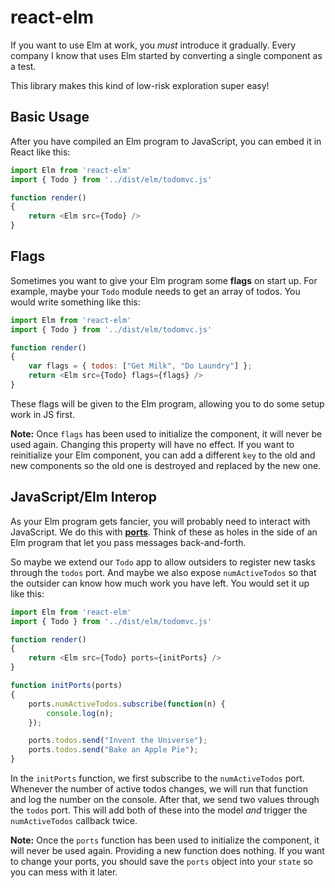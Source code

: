 # react-elm

If you want to use Elm at work, you *must* introduce it gradually. Every company I know that uses Elm started by converting a single component as a test.

This library makes this kind of low-risk exploration super easy!


## Basic Usage

After you have compiled an Elm program to JavaScript, you can embed it in React like this:

```javascript
import Elm from 'react-elm'
import { Todo } from '../dist/elm/todomvc.js'

function render()
{
	return <Elm src={Todo} />
}
```


## Flags

Sometimes you want to give your Elm program some **flags** on start up. For example, maybe your `Todo` module needs to get an array of todos. You would write something like this:

```javascript
import Elm from 'react-elm'
import { Todo } from '../dist/elm/todomvc.js'

function render()
{
	var flags = { todos: ["Get Milk", "Do Laundry"] };
	return <Elm src={Todo} flags={flags} />
}
```

These flags will be given to the Elm program, allowing you to do some setup work in JS first.

**Note:** Once `flags` has been used to initialize the component, it will never be used again. Changing this property will have no effect. If you want to reinitialize your Elm component, you can add a different `key` to the old and new components so the old one is destroyed and replaced by the new one.


## JavaScript/Elm Interop

As your Elm program gets fancier, you will probably need to interact with JavaScript. We do this with [**ports**](http://guide.elm-lang.org/interop/javascript.html). Think of these as holes in the side of an Elm program that let you pass messages back-and-forth.

So maybe we extend our `Todo` app to allow outsiders to register new tasks through the `todos` port. And maybe we also expose `numActiveTodos` so that the outsider can know how much work you have left. You would set it up like this:

```javascript
import Elm from 'react-elm'
import { Todo } from '../dist/elm/todomvc.js'

function render()
{
	return <Elm src={Todo} ports={initPorts} />
}

function initPorts(ports)
{
	ports.numActiveTodos.subscribe(function(n) {
		console.log(n);
	});

	ports.todos.send("Invent the Universe");
	ports.todos.send("Bake an Apple Pie");
}
```

In the `initPorts` function, we first subscribe to the `numActiveTodos` port. Whenever the number of active todos changes, we will run that function and log the number on the console. After that, we send two values through the `todos` port. This will add both of these into the model *and* trigger the `numActiveTodos` callback twice.

**Note:** Once the `ports` function has been used to initialize the component, it will never be used again. Providing a new function does nothing. If you want to change your ports, you should save the `ports` object into your `state` so you can mess with it later.
